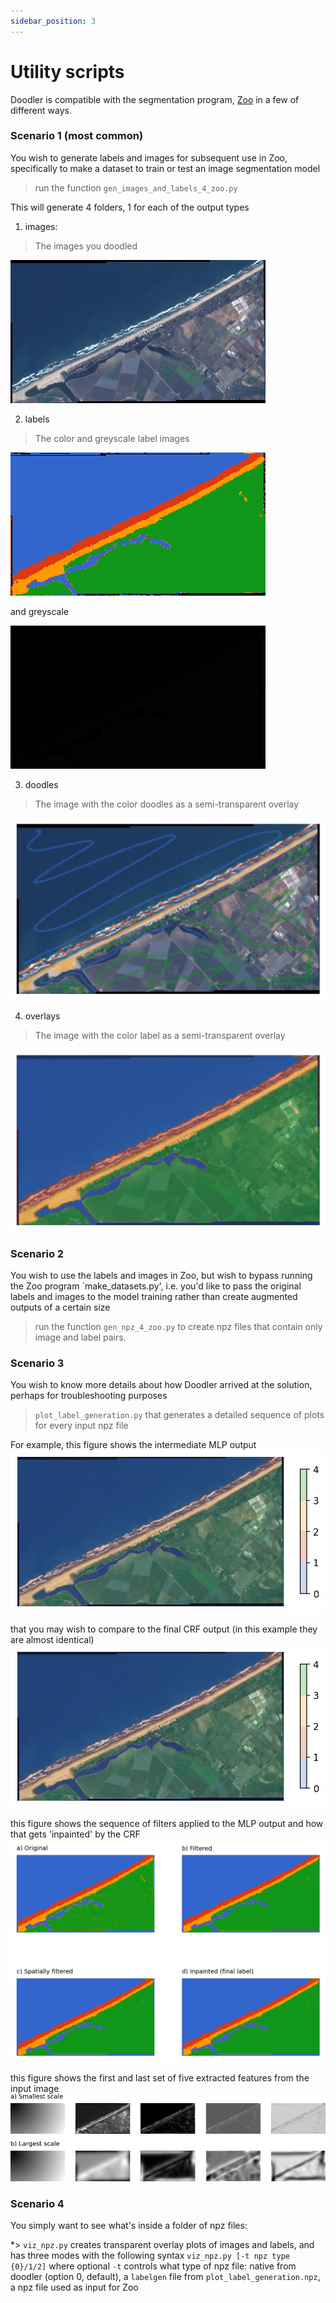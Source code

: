 ```yaml
---
sidebar_position: 3
---
```


# Utility scripts

Doodler is compatible with the segmentation program, [Zoo](https://github.com/dbuscombe-usgs/segmentation_zoo) in a few of different ways.


### Scenario 1 (most common)

You wish to generate labels and images for subsequent use in Zoo, specifically to make a dataset to train or test an image segmentation model

> run the function `gen_images_and_labels_4_zoo.py`

This will generate 4 folders, 1 for each of the output types

1. images:
> The images you doodled

![](/img/utils/rgb.jpg)

2. labels
> The color and greyscale label images

![](/img/utils/rgblabel.png)

and greyscale

![](/img/utils/label.jpg)

3. doodles
> The image with the color doodles as a semi-transparent overlay

![](/img/utils/doodled.png)

4. overlays
> The image with the color label as a semi-transparent overlay

![](/img/utils/overlay.png)


### Scenario 2

You wish to use the labels and images in Zoo, but wish to bypass running the Zoo program `make_datasets.py', i.e. you'd like to pass the original labels and images to the model training rather than create augmented outputs of a certain size

> run the function `gen_npz_4_zoo.py` to create npz files that contain only image and label pairs.


### Scenario 3

You wish to know more details about how Doodler arrived at the solution, perhaps for troubleshooting purposes

> `plot_label_generation.py` that generates a detailed sequence of plots for every input npz file

For example, this figure shows the intermediate MLP output
![](/img/utils/MLP_output.png)

that you may wish to compare to the final CRF output (in this example they are almost identical)
![](/img/utils/CRF_output.png)

this figure shows the sequence of filters applied to the MLP output and how that gets 'inpainted' by the CRF
![](/img/utils/filter.png)

this figure shows the first and last set of five extracted features from the input image
![](/img/utils/features.png)

### Scenario 4

You simply want to see what's inside a folder of npz files:

*> `viz_npz.py` creates transparent overlay plots of images and labels, and has three modes with the following syntax `viz_npz.py [-t npz type {0}/1/2]` where optional `-t` controls what type of npz file: native from doodler (option 0, default), a `labelgen` file from `plot_label_generation.npz`, a npz file used as input for Zoo
